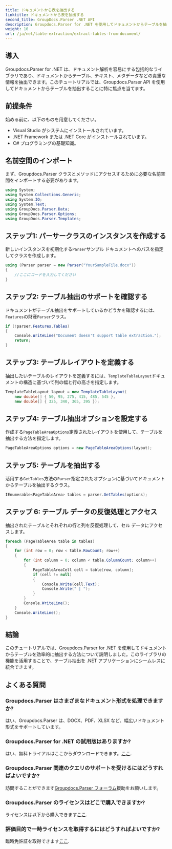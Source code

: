 ```yaml
---
title: ドキュメントから表を抽出する
linktitle: ドキュメントから表を抽出する
second_title: GroupDocs.Parser .NET API
description: Groupdocs.Parser for .NET を使用してドキュメントからテーブルを抽出する方法を学びます。この機能の統合に関する詳細なガイドに従ってください。
weight: 10
url: /ja/net/table-extraction/extract-tables-from-document/
---
```

## 導入
Groupdocs.Parser for .NET は、ドキュメント解析を容易にする包括的なライブラリであり、ドキュメントからテーブル、テキスト、メタデータなどの貴重な情報を抽出できます。このチュートリアルでは、Groupdocs.Parser API を使用してドキュメントからテーブルを抽出することに特に焦点を当てます。
## 前提条件
始める前に、以下のものを用意してください。
- Visual Studio がシステムにインストールされています。
- .NET Framework または .NET Core がインストールされています。
- C# プログラミングの基礎知識。

## 名前空間のインポート
まず、Groupdocs.Parser クラスとメソッドにアクセスするために必要な名前空間をインポートする必要があります。
```csharp
using System;
using System.Collections.Generic;
using System.IO;
using System.Text;
using GroupDocs.Parser.Data;
using GroupDocs.Parser.Options;
using GroupDocs.Parser.Templates;
```
## ステップ1: パーサークラスのインスタンスを作成する
新しいインスタンスを初期化する`Parser`サンプル ドキュメントへのパスを指定してクラスを作成します。
```csharp
using (Parser parser = new Parser("YourSampleFile.docx"))
{
    //ここにコードを入力してください
}
```
## ステップ2: テーブル抽出のサポートを確認する
ドキュメントがテーブル抽出をサポートしているかどうかを確認するには、`Features`の財産`Parser`クラス。
```csharp
if (!parser.Features.Tables)
{
    Console.WriteLine("Document doesn't support table extraction.");
    return;
}
```
## ステップ3: テーブルレイアウトを定義する
抽出したいテーブルのレイアウトを定義するには、`TemplateTableLayout`ドキュメントの構造に基づいて列の幅と行の高さを指定します。
```csharp
TemplateTableLayout layout = new TemplateTableLayout(
    new double[] { 50, 95, 275, 415, 485, 545 },
    new double[] { 325, 340, 365, 395 });
```
## ステップ4: テーブル抽出オプションを設定する
作成する`PageTableAreaOptions`定義されたレイアウトを使用して、テーブルを抽出する方法を指定します。
```csharp
PageTableAreaOptions options = new PageTableAreaOptions(layout);
```
## ステップ5: テーブルを抽出する
活用する`GetTables`方法の`Parser`指定されたオプションに基づいてドキュメントからテーブルを抽出するクラス。
```csharp
IEnumerable<PageTableArea> tables = parser.GetTables(options);
```
## ステップ 6: テーブル データの反復処理とアクセス
抽出されたテーブルとそれぞれの行と列を反復処理して、セル データにアクセスします。
```csharp
foreach (PageTableArea table in tables)
{
    for (int row = 0; row < table.RowCount; row++)
    {
        for (int column = 0; column < table.ColumnCount; column++)
        {
            PageTableAreaCell cell = table[row, column];
            if (cell != null)
            {
                Console.Write(cell.Text);
                Console.Write(" | ");
            }
        }
        Console.WriteLine();
    }
    Console.WriteLine();
}
```
## 結論
このチュートリアルでは、Groupdocs.Parser for .NET を使用してドキュメントからテーブルを効率的に抽出する方法について説明しました。このライブラリの機能を活用することで、テーブル抽出を .NET アプリケーションにシームレスに統合できます。

## よくある質問
### Groupdocs.Parser はさまざまなドキュメント形式を処理できますか?
はい、Groupdocs.Parser は、DOCX、PDF、XLSX など、幅広いドキュメント形式をサポートしています。
### Groupdocs.Parser for .NET の試用版はありますか?
はい、無料トライアルはここからダウンロードできます。[ここ](https://releases.groupdocs.com/).
### Groupdocs.Parser 関連のクエリのサポートを受けるにはどうすればよいですか?
訪問することができます[Groupdocs.Parser フォーラム](https://forum.groupdocs.com/c/parser/17)援助をお願いします。
### Groupdocs.Parser のライセンスはどこで購入できますか?
ライセンスは以下から購入できます[ここ](https://purchase.groupdocs.com/buy).
### 評価目的で一時ライセンスを取得するにはどうすればよいですか?
臨時免許証を取得できます[ここ](https://purchase.groupdocs.com/temporary-license/).